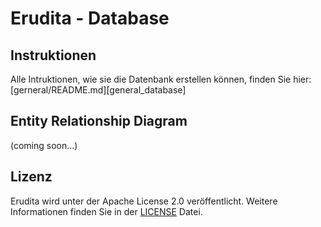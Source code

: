 # Erudita - Database

## Instruktionen
Alle Intruktionen, wie sie die Datenbank erstellen können, finden Sie hier: [gerneral/README.md][general_database]

## Entity Relationship Diagram
(coming soon...)

## Lizenz
Erudita wird unter der Apache License 2.0 veröffentlicht. Weitere Informationen finden Sie in der [LICENSE](LICENSE) Datei.

[def]: https://github.com/EruditaWiki/general#datenbank